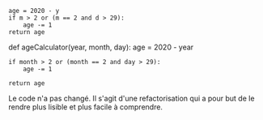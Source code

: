     age = 2020 - y
    if m > 2 or (m == 2 and d > 29):
        age -= 1
    return age

def ageCalculator(year, month, day):
    age = 2020 - year

    if month > 2 or (month == 2 and day > 29):
        age -= 1

    return age

Le code n'a pas changé. Il s'agit d'une refactorisation qui a pour but de le rendre plus lisible et plus facile à comprendre.